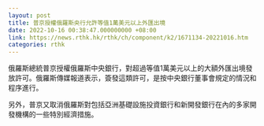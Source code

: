 ```yaml
---
layout: post
title: 普京授權俄羅斯央行允許等值1萬美元以上外匯出境
date: 2022-10-16 00:38:47.000000000 +08:00
link: https://news.rthk.hk/rthk/ch/component/k2/1671134-20221016.htm
categories: rthk
---
```


俄羅斯總統普京授權俄羅斯中央銀行，對超過等值1萬美元以上的大額外匯出境發放許可。俄羅斯傳媒報道表示，簽發這類許可，是按中央銀行董事會規定的情況和程序進行。

另外，普京又取消俄羅斯對包括亞洲基礎設施投資銀行和新開發銀行在內的多家開發機構的一些特別經濟措施。
